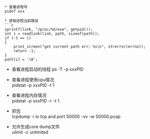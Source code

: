 ```shell
* 查看进程号  
pidof xxx

* 获取进程当前路径  
```c
sprintf(link, "/proc/%d/exe", getpid()); 
int i = readlink(link, path, sizeof(path));
if (-1 == i)
{
	print_screen("get current path err: %s\n", strerror(errno));
	return -1;
}
path[i] = '\0';
```

* 查看进程启动的线程
ps -T -p xxxPID

* 查看进程使用cpu情况  
pidstat -p xxxPID -t 1

* 查看进程内存情况  
pidstat -p xxxPID -r -t 1

* 抓包  
tcpdump -i lo tcp and port 50000 -vv -w 50000.pcap

* 允许生成core dump文件  
ulimit -c unlimited
```
